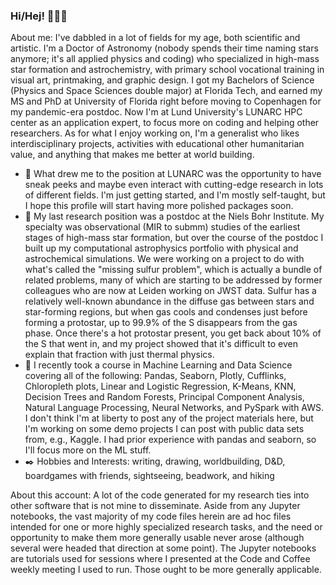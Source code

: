 ### Hi/Hej! 👋👩‍🚀

About me:
I've dabbled in a lot of fields for my age, both scientific and artistic. I'm a Doctor of Astronomy (nobody spends their time naming stars anymore; it's all applied physics and coding) who specialized in high-mass star formation and astrochemistry, with primary school vocational training in visual art, printmaking, and graphic design. I got my Bachelors of Science (Physics and Space Sciences double major) at Florida Tech, and earned my MS and PhD at University of Florida right before moving to Copenhagen for my pandemic-era postdoc. Now I'm at Lund University's LUNARC HPC center as an application expert, to focus more on coding and helping other researchers. As for what I enjoy working on, I'm a generalist who likes interdisciplinary projects, activities with educational other humanitarian value, and anything that makes me better at world building.

- 👾 What drew me to the position at LUNARC was the opportunity to have sneak peeks and maybe even interact with cutting-edge research in lots of different fields. I'm just getting started, and I'm mostly self-taught, but I hope this profile will start having more polished packages soon.
- 🔭 My last research position was a postdoc at the Niels Bohr Institute. My specialty was observational (MIR to submm) studies of the earliest stages of high-mass star formation, but over the course of the postdoc I built up my computational astrophysics portfolio with physical and astrochemical simulations. We were working on a project to do with what's called the "missing sulfur problem", which is actually a bundle of related problems, many of which are starting to be addressed by former colleagues who are now at Leiden working on JWST data. Sulfur has a relatively well-known abundance in the diffuse gas between stars and star-forming regions, but when gas cools and condenses just before forming a protostar, up to 99.9% of the S disappears from the gas phase. Once there's a hot protostar present, you get back about 10% of the S that went in, and my project showed that it's difficult to even explain that fraction with just thermal physics.
- 🌱 I recently took a course in Machine Learning and Data Science covering all of the following: Pandas, Seaborn, Plotly, Cufflinks, Chloropleth plots, Linear and Logistic Regression, K-Means, KNN, Decision Trees and Random Forests, Principal Component Analysis, Natural Language Processing, Neural Networks, and PySpark with AWS. I don't think I'm at liberty to post any of the project materials here, but I'm working on some demo projects I can post with public data sets from, e.g., Kaggle. I had prior experience with pandas and seaborn, so I'll focus more on the ML stuff.
- ✒️ Hobbies and Interests: writing, drawing, worldbuilding, D&D, boardgames with friends, sightseeing, beadwork, and hiking

About this account: 
A lot of the code generated for my research ties into other software that is not mine to disseminate. Aside from any Jupyter notebooks, the vast majority of my code files herein are ad hoc files intended for one or more highly specialized research tasks, and the need or opportunity to make them more generally usable never arose (although several were headed that direction at some point). The Jupyter notebooks are tutorials used for sessions where I presented at the Code and Coffee weekly meeting I used to run. Those ought to be more generally applicable.
